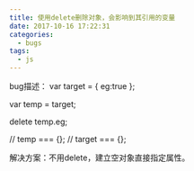 ```yaml
---
title: 使用delete删除对象，会影响到其引用的变量
date: 2017-10-16 17:22:31
categories:
  - bugs
tags:
  - js
---
```

bug描述：
var target = {
	eg:true
};

var temp = target;

delete temp.eg;

// temp === {};
// target === {};

解决方案：不用delete，建立空对象直接指定属性。